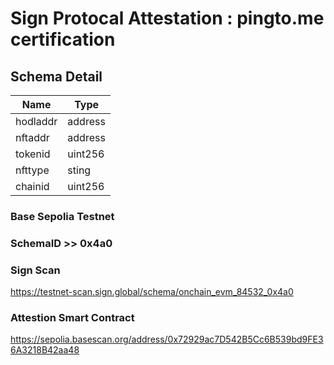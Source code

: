 # Sign Protocal Attestation : pingto.me certification


## Schema Detail

| Name    | Type                    
|---------|---------|
| hodladdr| address |
| nftaddr | address | 
| tokenid | uint256 |
| nfttype | sting   | 
| chainid | uint256 |

### Base Sepolia Testnet
### SchemaID >> 0x4a0
### Sign Scan 
https://testnet-scan.sign.global/schema/onchain_evm_84532_0x4a0

### Attestion Smart Contract
https://sepolia.basescan.org/address/0x72929ac7D542B5Cc6B539bd9FE36A3218B42aa48
